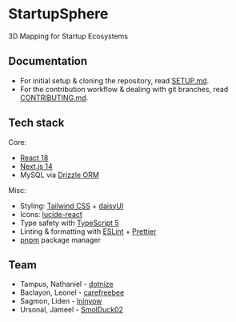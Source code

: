 # StartupSphere

3D Mapping for Startup Ecosystems

## Documentation

- For initial setup & cloning the repository, read [SETUP.md](./SETUP.md).
- For the contribution workflow & dealing with git branches, read [CONTRIBUTING.md](./CONTRIBUTING.md).

## Tech stack

Core:

- [React 18](https://react.dev/)
- [Next.js 14](https://nextjs.org/docs)
- MySQL via [Drizzle ORM](https://orm.drizzle.team/docs/update)

Misc:

- Styling: [Tailwind CSS](https://tailwindcss.com/) + [daisyUI](https://daisyui.com/components/)
- Icons: [lucide-react](https://lucide.dev/)
- Type safety with [TypeScript 5](https://www.typescriptlang.org/docs/)
- Linting & formatting with [ESLint](https://eslint.org/) + [Prettier](https://prettier.io/)
- [pnpm](https://pnpm.io/) package manager

## Team

- Tampus, Nathaniel - [dotnize](https://github.com/dotnize)
- Baclayon, Leonel - [carefreebee](https://github.com/carefreebee)
- Sagmon, Liden - [lninyow](https://github.com/lninyow)
- Ursonal, Jameel - [SmolDuck02](https://github.com/SmolDuck02)
